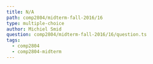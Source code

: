 ```yaml
---
title: N/A
path: comp2804/midterm-fall-2016/16
type: multiple-choice
author: Michiel Smid
question: comp2804/midterm-fall-2016/16/question.ts
tags:
  - comp2804
  - comp2804-midterm
---
```

